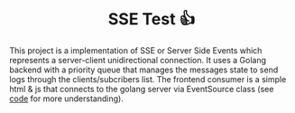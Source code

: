 <h1 align="center">SSE Test 👍</h1>

[def]: ./frontend/sse.js

This project is a implementation of SSE or Server Side Events which represents a server-client unidirectional connection. It uses a Golang backend with a priority queue that manages the messages state to send logs through the clients/subcribers list. The frontend consumer is a simple html & js that connects to the golang server via EventSource class (see [code][def] for more understanding).
